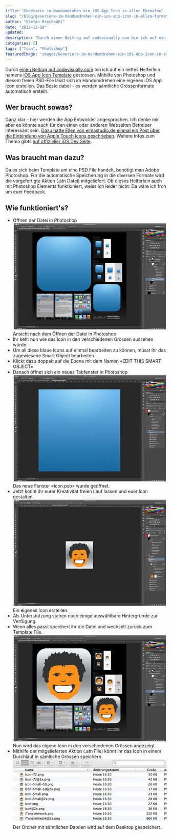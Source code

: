 ```yaml
---
title: "Generiere im Handumdrehen ein iOS App Icon in allen Formaten"
slug: "/blog/generiere-im-handumdrehen-ein-ios-app-icon-in-allen-formaten"
author: "Stefan Brechbühl"
date: "2012-12-18"
updated:
description: "Durch einen Beitrag auf codevisually.com bin ich auf ein nettes Helferlein namens iOS App Icon Template gestossen. Mithilfe von Photoshop und diesem freien PSD-File lässt sich im Handumdrehen eine eigenes iOS App Icon erstellen. Das Beste dabei – es werden sämtliche Grössenformate automatisch erstellt."
categories: []
tags: ["Icon", "Photoshop"]
featuredImage: "images/Generiere-im-Handumdrehen-ein-iOS-App-Icon-in-allen-Formaten.jpg"
---
```

Durch [einen Beitrag auf codevisually.com](http://codevisually.com/app-icon-template/ "Artikel auf codevisually.com") bin ich auf ein nettes Helferlein namens [iOS App Icon Template](http://appicontemplate.com/) gestossen. Mithilfe von Photoshop und diesem freien PSD-File lässt sich im Handumdrehen eine eigenes iOS App Icon erstellen. Das Beste dabei – es werden sämtliche Grössenformate automatisch erstellt.

## Wer braucht sowas?

Ganz klar – hier werden die App Entwickler angesprochen. Ich denke mir aber es könnte auch für den einen oder anderen Webseiten Betreiber interessant sein. [Dazu hatte Ellen von elmastudio.de einmal ein Post über die Einbindung von Apple Touch Icons geschrieben](http://www.elmastudio.de/webdesign/ein-apple-touch-icon-fur-die-eigene-webseite-erstellen/ "Blogpost auf elmastudio.de"). Weitere Infos zum Thema gibts [auf offizieller iOS Dev Seite](http://developer.apple.com/library/ios/#documentation/AppleApplications/Reference/SafariWebContent/ConfiguringWebApplications/ConfiguringWebApplications.html "Apple Developer Page").

## Was braucht man dazu?

Da es sich beim Template um eine PSD File handelt, benötigt man Adobe Photoshop. Für die automatische Speicherung in die diversen Formate wird die vorgefertigte Aktion (.atn Datei) mitgeliefert. Ob dieses Helferlein auch mit Photoshop Elements funktioniert, weiss ich leider nicht. Da wäre ich froh um euer Feedback.

## Wie funktioniert's?

- Öffnen der Datei in Photoshop  
![App Icon Template - Schritt-1](images/App-Icon-Template-Schritt-1-750x522.jpg) Ansicht nach dem Öffnen der Datei in Photoshop
- Ihr seht nun wie das Icon in den verschiedenen Grössen aussehen würde.
- Um all diese blaue Icons auf einmal bearbeiten zu können, müsst ihr das zugewiesene Smart Object bearbeiten.
- Klickt dazu doppelt auf die Ebene mit dem Namen «EDIT THIS SMART OBJECT»
- Danach öffnet sich ein neues Tabfenster in Photoshop  
![App Icon Template - Schritt 2](images/App-Icon-Template-Schritt-2-750x522.jpg) Das neue Fenster «Icon.psb» wurde geöffnet.
- Jetzt könnt ihr eurer Kreativität freien Lauf lassen und euer Icon gestalten.  
![App Icon Template - Schritt 3](images/App-Icon-Template-Schritt-3-750x522.jpg) Ein eigenes Icon erstellen.
- Als Unterstützung stehen noch einige auswählbare Hintergründe zur Verfügung.
- Wenn alles passt speichert ihr die Datei und wechselt zurück zum Template File.  
![App Icon Template - Schritt 4](images/App-Icon-Template-Schritt-4-750x522.jpg) Nun wird das eigene Icon in den verschiedenen Grössen angezeigt.
- Mithilfe der mitgelieferten Aktion (.atn File) könnt ihr das Icon in einem Durchlauf in sämtliche Grössen speichern.  
![App Icon Template - Schritt 5](images/App-Icon-Template-Schritt-5.jpg) Der Ordner mit sämtlichen Dateien wird auf dem Desktop gespeichert.
